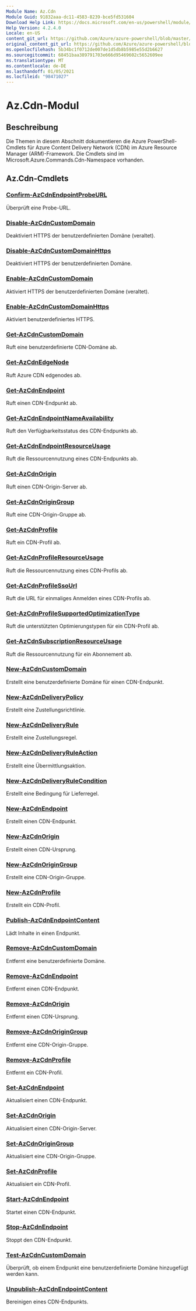 ```yaml
---
Module Name: Az.Cdn
Module Guid: 91832aaa-dc11-4583-8239-bce5fd531604
Download Help Link: https://docs.microsoft.com/en-us/powershell/module/az.cdn
Help Version: 4.2.4.0
Locale: en-US
content_git_url: https://github.com/Azure/azure-powershell/blob/master/src/Cdn/Cdn/help/Az.Cdn.md
original_content_git_url: https://github.com/Azure/azure-powershell/blob/master/src/Cdn/Cdn/help/Az.Cdn.md
ms.openlocfilehash: 5b34bc1f0712de007de1d5db8b5985e55d2b6627
ms.sourcegitcommit: 68451baa389791703e666d95469602c5652609ee
ms.translationtype: MT
ms.contentlocale: de-DE
ms.lasthandoff: 01/05/2021
ms.locfileid: "98471027"
---
```

# Az.Cdn-Modul
## Beschreibung
Die Themen in diesem Abschnitt dokumentieren die Azure PowerShell-Cmdlets für Azure Content Delivery Network (CDN) im Azure Resource Manager (ARM)-Framework. Die Cmdlets sind im Microsoft.Azure.Commands.Cdn-Namespace vorhanden.

## Az.Cdn-Cmdlets
### [Confirm-AzCdnEndpointProbeURL](Confirm-AzCdnEndpointProbeURL.md)
Überprüft eine Probe-URL.

### [Disable-AzCdnCustomDomain](Disable-AzCdnCustomDomain.md)
Deaktiviert HTTPS der benutzerdefinierten Domäne (veraltet).

### [Disable-AzCdnCustomDomainHttps](Disable-AzCdnCustomDomainHttps.md)
Deaktiviert HTTPS der benutzerdefinierten Domäne.

### [Enable-AzCdnCustomDomain](Enable-AzCdnCustomDomain.md)
Aktiviert HTTPS der benutzerdefinierten Domäne (veraltet).

### [Enable-AzCdnCustomDomainHttps](Enable-AzCdnCustomDomainHttps.md)
Aktiviert benutzerdefiniertes HTTPS.

### [Get-AzCdnCustomDomain](Get-AzCdnCustomDomain.md)
Ruft eine benutzerdefinierte CDN-Domäne ab.

### [Get-AzCdnEdgeNode](Get-AzCdnEdgeNode.md)
Ruft Azure CDN edgenodes ab.

### [Get-AzCdnEndpoint](Get-AzCdnEndpoint.md)
Ruft einen CDN-Endpunkt ab.

### [Get-AzCdnEndpointNameAvailability](Get-AzCdnEndpointNameAvailability.md)
Ruft den Verfügbarkeitsstatus des CDN-Endpunkts ab.

### [Get-AzCdnEndpointResourceUsage](Get-AzCdnEndpointResourceUsage.md)
Ruft die Ressourcennutzung eines CDN-Endpunkts ab.

### [Get-AzCdnOrigin](Get-AzCdnOrigin.md)
Ruft einen CDN-Origin-Server ab.

### [Get-AzCdnOriginGroup](Get-AzCdnOriginGroup.md)
Ruft eine CDN-Origin-Gruppe ab.

### [Get-AzCdnProfile](Get-AzCdnProfile.md)
Ruft ein CDN-Profil ab.

### [Get-AzCdnProfileResourceUsage](Get-AzCdnProfileResourceUsage.md)
Ruft die Ressourcennutzung eines CDN-Profils ab.

### [Get-AzCdnProfileSsoUrl](Get-AzCdnProfileSsoUrl.md)
Ruft die URL für einmaliges Anmelden eines CDN-Profils ab.

### [Get-AzCdnProfileSupportedOptimizationType](Get-AzCdnProfileSupportedOptimizationType.md)
Ruft die unterstützten Optimierungstypen für ein CDN-Profil ab.

### [Get-AzCdnSubscriptionResourceUsage](Get-AzCdnSubscriptionResourceUsage.md)
Ruft die Ressourcennutzung für ein Abonnement ab.

### [New-AzCdnCustomDomain](New-AzCdnCustomDomain.md)
Erstellt eine benutzerdefinierte Domäne für einen CDN-Endpunkt.

### [New-AzCdnDeliveryPolicy](New-AzCdnDeliveryPolicy.md)
Erstellt eine Zustellungsrichtlinie.

### [New-AzCdnDeliveryRule](New-AzCdnDeliveryRule.md)
Erstellt eine Zustellungsregel.

### [New-AzCdnDeliveryRuleAction](New-AzCdnDeliveryRuleAction.md)
Erstellt eine Übermittlungsaktion.

### [New-AzCdnDeliveryRuleCondition](New-AzCdnDeliveryRuleCondition.md)
Erstellt eine Bedingung für Lieferregel.

### [New-AzCdnEndpoint](New-AzCdnEndpoint.md)
Erstellt einen CDN-Endpunkt.

### [New-AzCdnOrigin](New-AzCdnOrigin.md)
Erstellt einen CDN-Ursprung.

### [New-AzCdnOriginGroup](New-AzCdnOriginGroup.md)
Erstellt eine CDN-Origin-Gruppe.

### [New-AzCdnProfile](New-AzCdnProfile.md)
Erstellt ein CDN-Profil.

### [Publish-AzCdnEndpointContent](Publish-AzCdnEndpointContent.md)
Lädt Inhalte in einen Endpunkt.

### [Remove-AzCdnCustomDomain](Remove-AzCdnCustomDomain.md)
Entfernt eine benutzerdefinierte Domäne.

### [Remove-AzCdnEndpoint](Remove-AzCdnEndpoint.md)
Entfernt einen CDN-Endpunkt.

### [Remove-AzCdnOrigin](Remove-AzCdnOrigin.md)
Entfernt einen CDN-Ursprung.

### [Remove-AzCdnOriginGroup](Remove-AzCdnOriginGroup.md)
Entfernt eine CDN-Origin-Gruppe.

### [Remove-AzCdnProfile](Remove-AzCdnProfile.md)
Entfernt ein CDN-Profil.

### [Set-AzCdnEndpoint](Set-AzCdnEndpoint.md)
Aktualisiert einen CDN-Endpunkt.

### [Set-AzCdnOrigin](Set-AzCdnOrigin.md)
Aktualisiert einen CDN-Origin-Server.

### [Set-AzCdnOriginGroup](Set-AzCdnOriginGroup.md)
Aktualisiert eine CDN-Origin-Gruppe.

### [Set-AzCdnProfile](Set-AzCdnProfile.md)
Aktualisiert ein CDN-Profil.

### [Start-AzCdnEndpoint](Start-AzCdnEndpoint.md)
Startet einen CDN-Endpunkt.

### [Stop-AzCdnEndpoint](Stop-AzCdnEndpoint.md)
Stoppt den CDN-Endpunkt.

### [Test-AzCdnCustomDomain](Test-AzCdnCustomDomain.md)
Überprüft, ob einem Endpunkt eine benutzerdefinierte Domäne hinzugefügt werden kann.

### [Unpublish-AzCdnEndpointContent](Unpublish-AzCdnEndpointContent.md)
Bereinigen eines CDN-Endpunkts.

